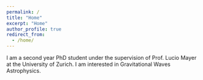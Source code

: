 ```yaml
---
permalink: /
title: "Home"
excerpt: "Home"
author_profile: true
redirect_from: 
  - /home/
---
```



I am a second year PhD student under the supervision of Prof. Lucio Mayer at the University of Zurich. I am interested in Gravitational Waves Astrophysics.

